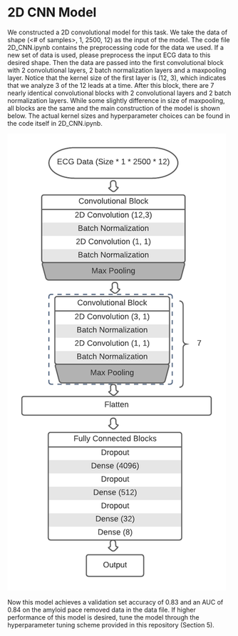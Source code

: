 # 2D CNN Model
  We constructed a 2D convolutional model for this task. We take the data of shape (<# of samples>, 1, 2500, 12) as the input of the model. The code file 2D_CNN.ipynb contains the preprocessing code for the data we used. If a new set of data is used, please preprocess the input ECG data to this desired shape. Then the data are passed into the first convolutional block with 2 convolutional layers, 2 batch normalization layers and a maxpooling layer. Notice that the kernel size of the first layer is (12, 3), which indicates that we analyze 3 of the 12 leads at a time. After this block, there are 7 nearly identical convolutional blocks with 2 convolutional layers and 2 batch normalization layers. While some slightly difference in size of maxpooling, all blocks are the same and the main construction of the model is shown below. The actual kernel sizes and hyperparameter choices can be found in the code itself in 2D_CNN.ipynb.
  
  ![alt text](/2D_CNN_Model.png)
  
  Now this model achieves a validation set accuracy of 0.83 and an AUC of 0.84 on the amyloid pace removed data in the data file. If higher performance of this model is desired, tune the model through the hyperparameter tuning scheme provided in this repository (Section 5). 
